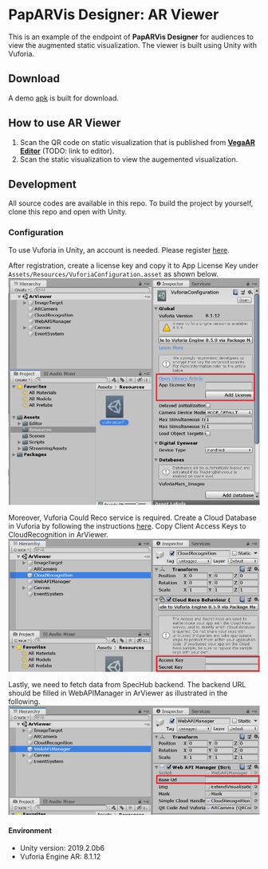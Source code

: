 # PapARVis Designer: AR Viewer
This is an example of the endpoint of **PapARVis Designer** for audiences to view the augmented static visualization. The viewer is built using Unity with Vuforia.

## Download
A demo [apk](demo.apk) is built for download.

## How to use AR Viewer
1. Scan the QR code on static visualization that is published from **[VegaAR Editor]()** (TODO: link to editor).
2. Scan the static visualization to view the augemented visualization.

## Development
All source codes are available in this repo. To build the project by yourself, clone this repo and open with Unity.

### Configuration
To use Vuforia in Unity, an account is needed. Please register [here](https://developer.vuforia.com/).

After registration, create a license key and copy it to App License Key under ```Assets/Resources/VuforiaConfiguration.asset``` as shown below.
![Vurforia configuration](VuforiaConfig.png)

Moreover, Vuforia Could Reco service is required. Create a Cloud Database in Vuforia by following the instructions [here](https://library.vuforia.com/content/vuforia-library/en/articles/Solution/How-To-Work-with-Cloud-Databases.html). Copy Client Access Keys to CloudRecognition in ArViewer.
![Cloud Reco](CloudReco.png)

Lastly, we need to fetch data from SpecHub backend. The backend URL should be filled in WebAPIManager in ArViewer as illustrated in the following.
![SpecHub](SpecHub.png)

#### Environment
- Unity version: 2019.2.0b6
- Vuforia Engine AR: 8.1.12

